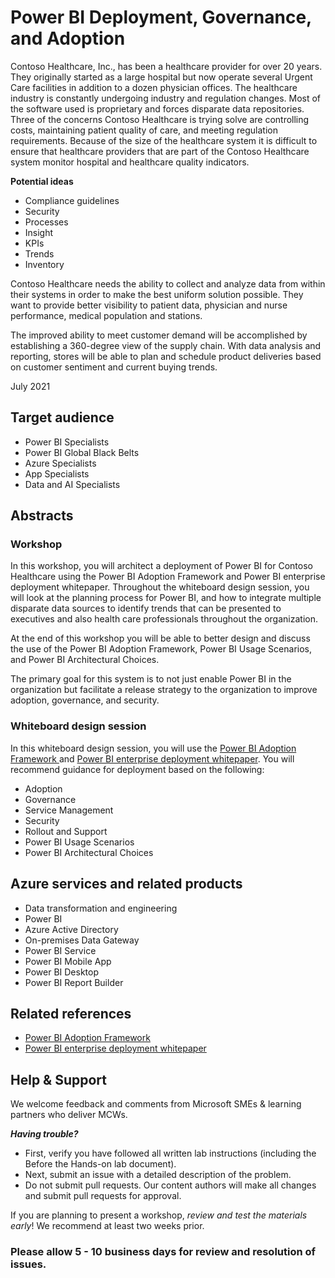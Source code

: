 

# Power BI Deployment, Governance, and Adoption

Contoso Healthcare, Inc., has been a healthcare provider for over 20 years. They originally started as a large hospital but now operate several Urgent Care facilities in addition to a dozen physician offices. The healthcare industry is constantly undergoing industry and regulation changes. Most of the software used is proprietary and forces disparate data repositories. 
Three of the concerns Contoso Healthcare is trying solve are controlling costs, maintaining patient quality of care, and meeting regulation requirements. Because of the size of the healthcare system it is difficult to ensure that healthcare providers that are part of the Contoso Healthcare system monitor hospital and healthcare quality indicators.

**Potential ideas**
- Compliance guidelines
- Security
- Processes
- Insight
- KPIs
- Trends
- Inventory

Contoso Healthcare needs the ability to collect and analyze data from within their systems in order to make the best uniform solution possible.
They want to provide better visibility to patient data, physician and nurse performance, medical population and stations. 

The improved ability to meet customer demand will be accomplished by establishing a 360-degree view of the supply chain. With data analysis and reporting, stores will be able to plan and schedule product deliveries based on customer sentiment and current buying trends.

July 2021

## Target audience
- Power BI Specialists
- Power BI Global Black Belts
- Azure Specialists
- App Specialists
- Data and AI Specialists

## Abstracts

### Workshop

In this workshop, you will architect a deployment of Power BI for Contoso Healthcare using the Power BI Adoption Framework and Power BI enterprise deployment whitepaper. Throughout the whiteboard design session, you will look at the planning process for Power BI, and how to integrate multiple disparate data sources to identify trends that can be presented to executives and also health care professionals throughout the organization.

At the end of this workshop you will be able to better design and discuss the use of the Power BI Adoption Framework, Power BI Usage Scenarios, and Power BI Architectural Choices. 

The primary goal for this system is to not just enable Power BI in the organization but facilitate a release strategy to the organization to improve adoption, governance, and security. 

### Whiteboard design session

In this whiteboard design session, you will use the [Power BI Adoption Framework ](https://github.com/pbiaf/powerbiadoption) and [Power BI enterprise deployment whitepaper](https://docs.microsoft.com/en-us/power-bi/guidance/whitepaper-powerbi-enterprise-deployment).  You will recommend guidance for deployment based on the following:
- Adoption
- Governance
- Service Management
- Security
- Rollout and Support
- Power BI Usage Scenarios
- Power BI Architectural Choices

## Azure services and related products

- Data transformation and engineering
- Power BI
- Azure Active Directory
- On-premises Data Gateway
- Power BI Service
- Power BI Mobile App
- Power BI Desktop
- Power BI Report Builder

## Related references
- [Power BI Adoption Framework ](https://github.com/pbiaf/powerbiadoption)
- [Power BI enterprise deployment whitepaper](https://docs.microsoft.com/en-us/power-bi/guidance/whitepaper-powerbi-enterprise-deployment)


## Help & Support

We welcome feedback and comments from Microsoft SMEs & learning partners who deliver MCWs.  

***Having trouble?***
- First, verify you have followed all written lab instructions (including the Before the Hands-on lab document).
- Next, submit an issue with a detailed description of the problem.
- Do not submit pull requests. Our content authors will make all changes and submit pull requests for approval.  

If you are planning to present a workshop, *review and test the materials early*! We recommend at least two weeks prior.

### Please allow 5 - 10 business days for review and resolution of issues.

